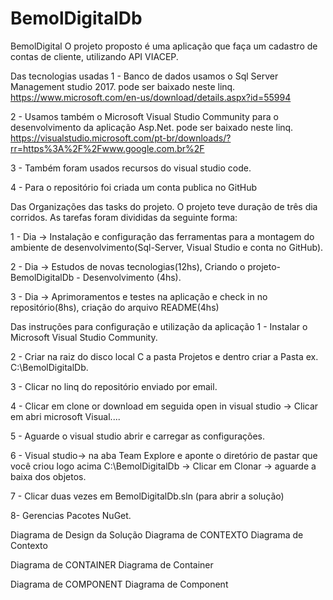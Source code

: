 # BemolDigitalDb
BemolDigital
O projeto proposto é uma aplicação que faça um cadastro de contas de cliente, utilizando API VIACEP.

Das tecnologias usadas
1 - Banco de dados usamos o Sql Server Management studio 2017. pode ser baixado neste linq. https://www.microsoft.com/en-us/download/details.aspx?id=55994

2 - Usamos também o Microsoft Visual Studio Community para o desenvolvimento da aplicação Asp.Net. pode ser baixado neste linq. https://visualstudio.microsoft.com/pt-br/downloads/?rr=https%3A%2F%2Fwww.google.com.br%2F

3 - Também foram usados recursos do visual studio code.

4 - Para o repositório foi criada um conta publica no GitHub

Das Organizações das tasks do projeto.
O projeto teve duração de três dia corridos. As tarefas foram divididas da seguinte forma:

1 - Dia -> Instalação e configuração das ferramentas para a montagem do ambiente de desenvolvimento(Sql-Server, Visual Studio e conta no GitHub).

2 - Dia -> Estudos de novas tecnologias(12hs), Criando o projeto- BemolDigitalDb - Desenvolvimento (4hs).

3 - Dia -> Aprimoramentos e testes na aplicação e check in no repositório(8hs), criação do arquivo README(4hs)

Das instruções para configuração e utilização da aplicação
1 - Instalar o Microsoft Visual Studio Community.

2 - Criar na raiz do disco local C a pasta Projetos e dentro criar a Pasta ex. C:\BemolDigitalDb.

3 - Clicar no linq do repositório enviado por email.

4 - Clicar em clone or download em seguida open in visual studio -> Clicar em abri microsoft Visual....

5 - Aguarde o visual studio abrir e carregar as configurações.

6 - Visual studio-> na aba Team Explore e aponte o diretório de pastar que você criou logo acima C:\BemolDigitalDb -> Clicar em Clonar -> aguarde a baixa dos objetos.

7 - Clicar duas vezes em BemolDigitalDb.sln (para abrir a solução)

8- Gerencias Pacotes NuGet.

Diagrama de Design da Solução
Diagrama de CONTEXTO
Diagrama de Contexto

Diagrama de CONTAINER
Diagrama de Container

Diagrama de COMPONENT
Diagrama de Component
